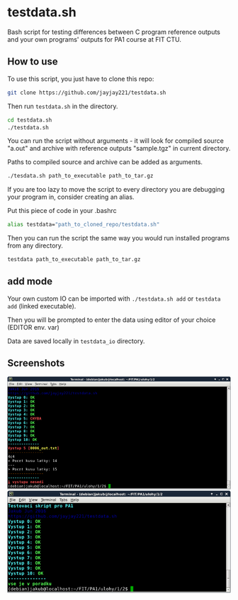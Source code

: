 # testdata.sh
Bash script for testing differences between C program reference outputs and your own programs' outputs for PA1 course at FIT CTU.


## How to use
To use this script, you just have to clone this repo:

```bash
git clone https://github.com/jayjay221/testdata.sh
```

Then run `testdata.sh` in the directory.

```bash
cd testdata.sh
./testdata.sh
```

You can run the script without arguments - it will look for compiled source "a.out" and archive with reference outputs "sample.tgz" in current directory.

Paths to compiled source and archive can be added as arguments.

```bash
./tesdata.sh path_to_executable path_to_tar.gz
```

If you are too lazy to move the script to every directory you are debugging your program in, consider creating an alias.

Put this piece of code in your .bashrc

```bash
alias testdata="path_to_cloned_repo/testdata.sh"
```

Then you can run the script the same way you would run installed programs from any directory.

```bash
testdata path_to_executable path_to_tar.gz
```

## add mode

Your own custom IO can be imported with `./testdata.sh add` or `testdata add` (linked executable).

Then you will be prompted to enter the data using editor of your choice (EDITOR env. var)

Data are saved locally in `testdata_io` directory.

## Screenshots

![screenshot1](https://github.com/jayjay221/testdata.sh/blob/master/screenshot1.png?raw=true)
![screenshot2](https://github.com/jayjay221/testdata.sh/blob/master/screenshot2.png?raw=true)
